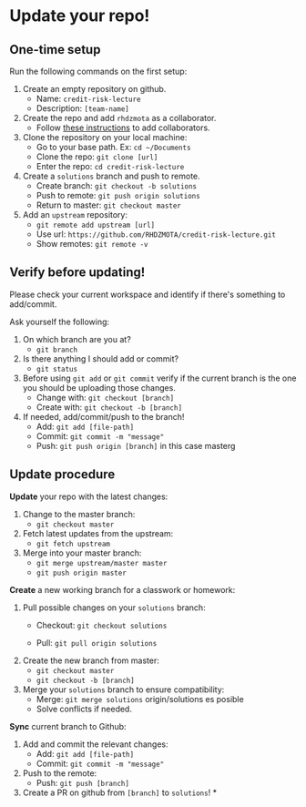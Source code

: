 # Update your repo!

## One-time setup

Run the following commands on the first setup:

1. Create an empty repository on github.
    * Name: `credit-risk-lecture`
    * Description: `[team-name]`
1. Create the repo and add `rhdzmota` as a collaborator.
    * Follow [these instructions](https://help.github.com/en/github/setting-up-and-managing-your-github-user-account/inviting-collaborators-to-a-personal-repository) to add collaborators. 
1. Clone the repository on your local machine:
    * Go to your base path. Ex: `cd ~/Documents`
    * Clone the repo: `git clone [url]`
    * Enter the repo: `cd credit-risk-lecture`
1. Create a `solutions` branch and push to remote.
    * Create branch: `git checkout -b solutions`
    * Push to remote: `git push origin solutions`
    * Return to master: `git checkout master`
1. Add an `upstream` repository:
    * `git remote add upstream [url]`
    * Use url: `https://github.com/RHDZMOTA/credit-risk-lecture.git`
    * Show remotes: `git remote -v`

## Verify before updating!

Please check your current workspace and identify if there's something to add/commit. 

Ask yourself the following: 

1. On which branch are you at? 
    * `git branch`
1. Is there anything I should add or commit?
    * `git status`
1. Before using `git add` or `git commit` verify if the current branch is the one you should be uploading those changes.
    * Change with: `git checkout [branch]`
    * Create with: `git checkout -b [branch]`
1. If needed, add/commit/push to the branch!
    * Add: `git add [file-path]`
    * Commit: `git commit -m "message"`
    * Push: `git push origin [branch]` in this case masterg
    
## Update procedure

**Update** your repo with the latest changes: 

1. Change to the master branch: 
    * `git checkout master`
1. Fetch latest updates from the upstream:
    * `git fetch upstream`
1. Merge into your master branch: 
    * `git merge upstream/master master`
    * `git push origin master`
    
**Create** a new working branch for a classwork or homework: 

1. Pull possible changes on your `solutions` branch:
    * Checkout: `git checkout solutions`

    * Pull: `git pull origin solutions`
1. Create the new branch from master: 
    * `git checkout master`
    * `git checkout -b [branch]`
1. Merge your `solutions` branch to ensure compatibility:
    * Merge: `git merge solutions` origin/solutions es posible
    * Solve conflicts if needed.

**Sync** current branch to Github:

1. Add and commit the relevant changes: 
    * Add: `git add [file-path]`
    * Commit: `git commit -m "message"`
1. Push to the remote:
    * Push: `git push [branch]`
1. Create a PR on github from `[branch]` to `solutions`!
    * 
